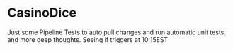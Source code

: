 # CasinoDice
Just some Pipeline Tests to auto pull changes and run automatic unit tests, and more deep thoughts.
Seeing if triggers at 10:15EST
